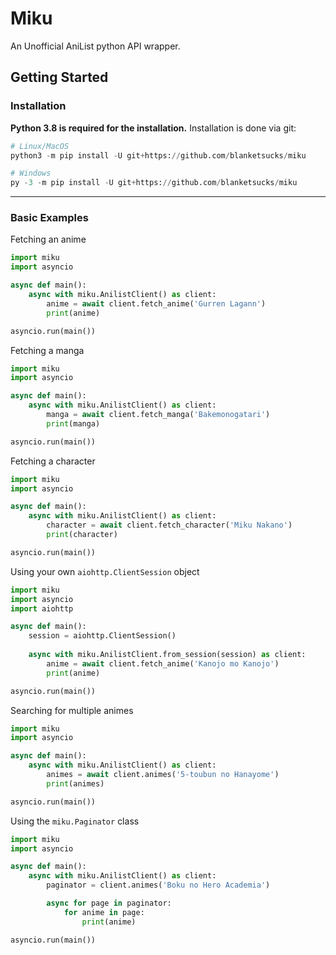# Miku

An Unofficial AniList python API wrapper.

## Getting Started

### Installation

**Python 3.8 is required for the installation.**
Installation is done via git:
```py
# Linux/MacOS
python3 -m pip install -U git+https://github.com/blanketsucks/miku

# Windows
py -3 -m pip install -U git+https://github.com/blanketsucks/miku
```
-----

### Basic Examples

Fetching an anime
```py
import miku
import asyncio

async def main():
    async with miku.AnilistClient() as client:
        anime = await client.fetch_anime('Gurren Lagann')
        print(anime)

asyncio.run(main())
```

Fetching a manga
```py
import miku
import asyncio

async def main():
    async with miku.AnilistClient() as client:
        manga = await client.fetch_manga('Bakemonogatari')
        print(manga)

asyncio.run(main())
```

Fetching a character
```py
import miku
import asyncio

async def main():
    async with miku.AnilistClient() as client:
        character = await client.fetch_character('Miku Nakano')
        print(character)

asyncio.run(main())
```

Using your own `aiohttp.ClientSession` object
```py
import miku
import asyncio
import aiohttp

async def main():
    session = aiohttp.ClientSession()
    
    async with miku.AnilistClient.from_session(session) as client:
        anime = await client.fetch_anime('Kanojo mo Kanojo')
        print(anime)

asyncio.run(main())
```

Searching for multiple animes
```py
import miku
import asyncio

async def main():
    async with miku.AnilistClient() as client:
        animes = await client.animes('5-toubun no Hanayome')
        print(animes)

asyncio.run(main())
```

Using the `miku.Paginator` class
```py
import miku
import asyncio

async def main():
    async with miku.AnilistClient() as client:
        paginator = client.animes('Boku no Hero Academia')

        async for page in paginator:
            for anime in page:
                print(anime)

asyncio.run(main())
```
